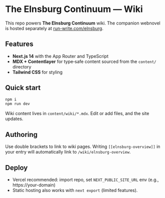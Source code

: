 # The Elnsburg Continuum — Wiki

This repo powers **The Elnsburg Continuum** wiki. The companion webnovel is hosted separately at [run-write.com/elnsburg](https://www.run-write.com/elnsburg).

## Features

- **Next.js 14** with the App Router and TypeScript
- **MDX + Contentlayer** for type‑safe content sourced from the `content/` directory
- **Tailwind CSS** for styling

## Quick start
```bash
npm i
npm run dev
```
Wiki content lives in `content/wiki/*.mdx`. Edit or add files, and the site updates.

## Authoring

Use double brackets to link to wiki pages. Writing `[[elnsburg-overview]]` in your entry will automatically link to `/wiki/elnsburg-overview`.

## Deploy
- Vercel recommended: import repo, set `NEXT_PUBLIC_SITE_URL` env (e.g., https://your-domain)
- Static hosting also works with `next export` (limited features).
